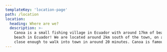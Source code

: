 ```yaml
---
templateKey: 'location-page'
path: /location
location:
  heading: Where are we?
  description: >-
    Canoa is a small fishing village in Ecuador with around 17km of beautiful beach, making it the longest 
    beach in Ecuador! We are located around 2km south of the town, on a quiet section of beach, but still 
    close enough to walk into town in around 20 minutes. Canoa is famous for having the most amazing sunsets!
---
```

